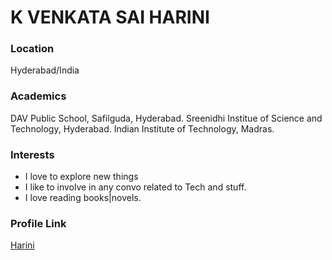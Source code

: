 # K VENKATA SAI HARINI

### Location

Hyderabad/India

### Academics

DAV Public School, Safilguda, Hyderabad.
Sreenidhi Institue of Science and Technology, Hyderabad.
Indian Institute of Technology, Madras.

### Interests

- I love to explore new things
- I like to involve in any convo related to Tech and stuff.
- I love reading books|novels.

### Profile Link

[Harini](https://github.com/RelentlessTechVoyager)